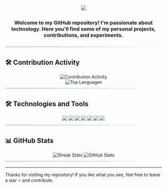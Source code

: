 <h1 align="center">
    <img src="https://readme-typing-svg.herokuapp.com/?font=Righteous&size=35&center=true&vCenter=true&width=500&height=70&duration=4000&lines=Hi,+I'm+Thiagox!+👋" />
</h1>

<h3 align="center">Welcome to my GitHub repository! I'm passionate about technology. Here you'll find some of my personal projects, contributions, and experiments.</h3>

<img src="https://github.com/tthenix/tthenix/blob/main/2nd%20arrow.gif">

## 🛠️ Contribution Activity

<div align="center">
    <img width="1000" height="200" src="https://github-profile-summary-cards.vercel.app/api/cards/profile-details?username=Thiagox789&theme=vue" alt="Contribution Activity"/>
    <br/>
    <img width="400" height="200" src="https://github-readme-stats.vercel.app/api/top-langs?username=Thiagox789&show_icons=true&locale=en&layout=compact&theme=react&border_radius=10" alt="Top Languages"/>
</div>

<img src="https://github.com/tthenix/tthenix/blob/main/2nd%20arrow.gif">

## 🛠️ Technologies and Tools

<div align="center">
    <img src="https://img.shields.io/badge/Python-3776AB?style=for-the-badge&logo=python&logoColor=white"/>
    <img src="https://img.shields.io/badge/HTML5-E34F26?style=for-the-badge&logo=html5&logoColor=white"/>
    <img src="https://img.shields.io/badge/CSS3-1572B6?style=for-the-badge&logo=css3&logoColor=white"/>
    <img src="https://img.shields.io/badge/GitHub-181717?style=for-the-badge&logo=github&logoColor=white"/>
    <img src="https://img.shields.io/badge/Linux-FCC624?style=for-the-badge&logo=linux&logoColor=black"/>
    <img src="https://img.shields.io/badge/Bash-4EAA25?style=for-the-badge&logo=gnu-bash&logoColor=white"/>
    <img src="https://img.shields.io/badge/MySQL-4479A1?style=for-the-badge&logo=mysql&logoColor=white"/>
</div>

<img src="https://github.com/tthenix/tthenix/blob/main/2nd%20arrow.gif">

## 📊 GitHub Stats

<div align="center">
    <img width="400" height="200" src="https://github-readme-streak-stats.herokuapp.com/?user=Thiagox789&count_private=true&theme=react&border_radius=10" alt="Streak Stats"/>
    <img width="400" height="200" src="https://github-readme-stats.vercel.app/api?username=Thiagox789&count_private=true&show_icons=true&theme=react&border_radius=10" alt="GitHub Stats"/>
</div>

<img src="https://github.com/tthenix/tthenix/blob/main/2nd%20arrow.gif">

---

Thanks for visiting my repository! If you like what you see, feel free to leave a star ⭐ and contribute.
